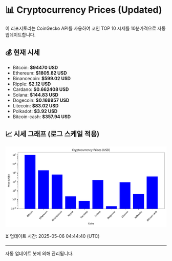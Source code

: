 
# 📊 Cryptocurrency Prices (Updated)

이 리포지토리는 CoinGecko API를 사용하여 코인 TOP 10 시세를 10분가격으로 자동 업데이트합니다.

## 💰 현재 시세
- Bitcoin: **$94470 USD**
- Ethereum: **$1805.82 USD**
- Binancecoin: **$599.02 USD**
- Ripple: **$2.12 USD**
- Cardano: **$0.662408 USD**
- Solana: **$144.83 USD**
- Dogecoin: **$0.169957 USD**
- Litecoin: **$83.02 USD**
- Polkadot: **$3.92 USD**
- Bitcoin-cash: **$357.94 USD**

## 📈 시세 그래프 (로그 스케일 적용)
![Crypto Prices](crypto_prices.png)

⏳ 업데이트 시간: 2025-05-06 04:44:40 (UTC)

---
자동 업데이트 봇에 의해 관리됩니다.
